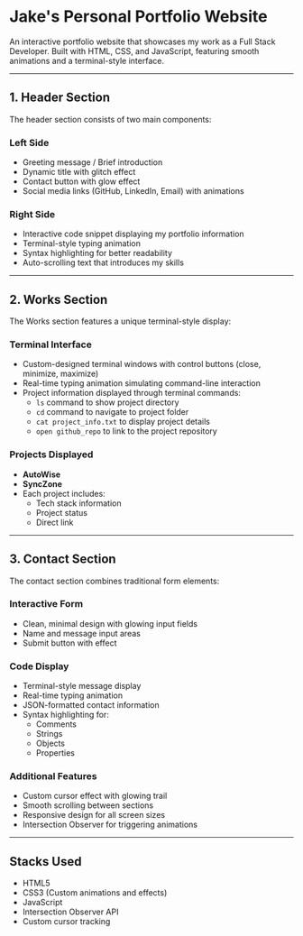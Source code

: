 # Jake's Personal Portfolio Website

An interactive portfolio website that showcases my work as a Full Stack Developer. Built with HTML, CSS, and JavaScript, featuring smooth animations and a terminal-style interface.

---

## 1. Header Section

The header section consists of two main components:

### Left Side
- Greeting message / Brief introduction
- Dynamic title with glitch effect
- Contact button with glow effect
- Social media links (GitHub, LinkedIn, Email) with animations

### Right Side
- Interactive code snippet displaying my portfolio information
- Terminal-style typing animation
- Syntax highlighting for better readability
- Auto-scrolling text that introduces my skills

---

## 2. Works Section

The Works section features a unique terminal-style display:

### Terminal Interface
- Custom-designed terminal windows with control buttons (close, minimize, maximize)
- Real-time typing animation simulating command-line interaction
- Project information displayed through terminal commands:
  - `ls` command to show project directory
  - `cd` command to navigate to project folder
  - `cat project_info.txt` to display project details
  - `open github_repo` to link to the project repository

### Projects Displayed
- **AutoWise**
- **SyncZone**
- Each project includes:
  - Tech stack information
  - Project status
  - Direct link

---

## 3. Contact Section

The contact section combines traditional form elements:

### Interactive Form
- Clean, minimal design with glowing input fields
- Name and message input areas
- Submit button with effect

### Code Display
- Terminal-style message display
- Real-time typing animation
- JSON-formatted contact information
- Syntax highlighting for: 
  - Comments
  - Strings
  - Objects
  - Properties

### Additional Features
- Custom cursor effect with glowing trail
- Smooth scrolling between sections
- Responsive design for all screen sizes
- Intersection Observer for triggering animations

---

## Stacks Used
- HTML5
- CSS3 (Custom animations and effects)
- JavaScript
- Intersection Observer API
- Custom cursor tracking

